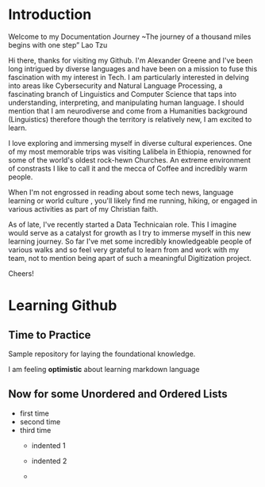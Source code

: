 # Introduction


Welcome to my Documentation Journey ~The journey of a thousand miles begins with one step” Lao Tzu 

Hi there, thanks for visiting my Github. I'm Alexander Greene and I've been long intrigued by diverse languages and have been on a  mission to fuse this fascination with my interest in Tech. I am particularly interested in delving into areas like Cybersecurity and Natural Language Processing, a fascinating branch of Linguistics and Computer Science that taps into understanding, interpreting, and manipulating human language. I should mention that I am neurodiverse and come from a Humanities background (Linguistics) therefore though the territory is relatively new, I am excited to learn.

I love exploring and immersing myself in diverse cultural experiences. One of my most memorable trips was visiting Lalibela in Ethiopia, renowned for some of the world's oldest rock-hewn Churches. An extreme environment of constrasts I like to call it and the mecca of Coffee and incredibly warm people.

When I'm not engrossed in reading about some tech news, language learning or world culture , you'll likely find me running, hiking, or engaged in various activities as part of my Christian faith.

As of late, I've recently started a Data Technicaian role. This I imagine would serve as a catalyst for growth as I try to immerse myself in this new learning journey. So far I've met some incredibly knowledgeable people of various walks and so feel very grateful to learn from and work with my team, not to mention being apart of such a meaningful Digitization project.

Cheers!

# Learning Github
## Time to Practice
Sample repository for laying the foundational knowledge.

I am feeling **optimistic** about learning markdown language

## Now for some Unordered and Ordered Lists

- first time
- second time
- third time
  - indented 1
  - indented 2
 
  - 
       
    
